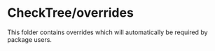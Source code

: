 # CheckTree/overrides

This folder contains overrides which will automatically be required by package users.

